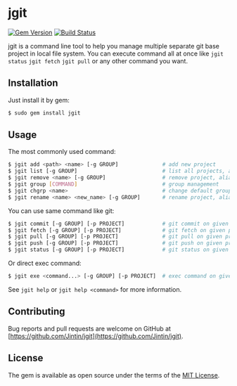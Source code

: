 # jgit
[![Gem Version](https://badge.fury.io/rb/jgit.svg)](http://badge.fury.io/rb/jgit) [![Build Status](https://travis-ci.org/Jintin/jgit.svg?branch=master)](https://travis-ci.org/Jintin/jgit)

jgit is a command line tool to help you manage multiple separate git base project in local file system. You can execute command all at once like `jgit status` `jgit fetch` `jgit pull` or any other command you want.

## Installation
Just install it by gem:

```bash
$ sudo gem install jgit
```

## Usage
The most commonly used command:

```bash
$ jgit add <path> <name> [-g GROUP]              # add new project
$ jgit list [-g GROUP]                           # list all projects, alias: ls
$ jgit remove <name> [-g GROUP]                  # remove project, alias: rm
$ jgit group [COMMAND]                           # group management
$ jgit chgrp <name>                              # change default group
$ jgit rename <name> <new_name> [-g GROUP]       # rename project, alias: rn
```

You can use same command like git:

```bash
$ jgit commit [-g GROUP] [-p PROJECT]            # git commit on given project, alias: co
$ jgit fetch [-g GROUP] [-p PROJECT]             # git fetch on given project
$ jgit pull [-g GROUP] [-p PROJECT]              # git pull on given project
$ jgit push [-g GROUP] [-p PROJECT]              # git push on given project
$ jgit status [-g GROUP] [-p PROJECT]            # git status on given project, alias: st
```

Or direct exec command:

```bash
$ jgit exe <command...> [-g GROUP] [-p PROJECT]  # exec command on given project
```

See `jgit help` or `jgit help <command>` for more information.

## Contributing
Bug reports and pull requests are welcome on GitHub at [https://github.com/Jintin/jgit](https://github.com/Jintin/jgit).

## License
The gem is available as open source under the terms of the [MIT License](http://opensource.org/licenses/MIT).
